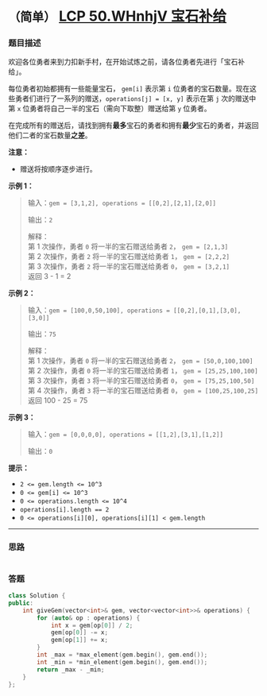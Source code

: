 # `（简单）` [LCP 50.WHnhjV 宝石补给](https://leetcode-cn.com/problems/WHnhjV/)

### 题目描述
<p>欢迎各位勇者来到力扣新手村，在开始试炼之前，请各位勇者先进行「宝石补给」。</p>
<p>每位勇者初始都拥有一些能量宝石， <code>gem[i]</code> 表示第 <code>i</code> 位勇者的宝石数量。现在这些勇者们进行了一系列的赠送，<code>operations[j] = [x, y]</code> 表示在第 <code>j</code> 次的赠送中 第 <code>x</code> 位勇者将自己一半的宝石（需向下取整）赠送给第 <code>y</code> 位勇者。</p>
<p>在完成所有的赠送后，请找到拥有<strong>最多</strong>宝石的勇者和拥有<strong>最少</strong>宝石的勇者，并返回他们二者的宝石数量<strong>之差</strong>。</p>
<p><strong>注意：</strong></p>
<ul>
<li>赠送将按顺序逐步进行。</li>
</ul>
<p><strong>示例 1：</strong></p>
<blockquote>
<p>输入：<code>gem = [3,1,2], operations = [[0,2],[2,1],[2,0]]</code></p>
<p>输出：<code>2</code></p>
<p>解释：<br>
第 1 次操作，勇者 <code>0</code> 将一半的宝石赠送给勇者 <code>2</code>， <code>gem = [2,1,3]</code><br>
第 2 次操作，勇者 <code>2</code> 将一半的宝石赠送给勇者 <code>1</code>， <code>gem = [2,2,2]</code><br>
第 3 次操作，勇者 <code>2</code> 将一半的宝石赠送给勇者 <code>0</code>， <code>gem = [3,2,1]</code><br>
返回 3 - 1 = 2</p>
</blockquote>
<p><strong>示例 2：</strong></p>
<blockquote>
<p>输入：<code>gem = [100,0,50,100], operations = [[0,2],[0,1],[3,0],[3,0]]</code></p>
<p>输出：<code>75</code></p>
<p>解释：<br>
第 1 次操作，勇者 <code>0</code> 将一半的宝石赠送给勇者 <code>2</code>， <code>gem = [50,0,100,100]</code><br>
第 2 次操作，勇者 <code>0</code> 将一半的宝石赠送给勇者 <code>1</code>， <code>gem = [25,25,100,100]</code><br>
第 3 次操作，勇者 <code>3</code> 将一半的宝石赠送给勇者 <code>0</code>， <code>gem = [75,25,100,50]</code><br>
第 4 次操作，勇者 <code>3</code> 将一半的宝石赠送给勇者 <code>0</code>， <code>gem = [100,25,100,25]</code><br>
返回 100 - 25 = 75</p>
</blockquote>
<p><strong>示例 3：</strong></p>
<blockquote>
<p>输入：<code>gem = [0,0,0,0], operations = [[1,2],[3,1],[1,2]]</code></p>
<p>输出：<code>0</code></p>
</blockquote>
<p><strong>提示：</strong></p>
<ul>
<li><code>2 &lt;= gem.length &lt;= 10^3</code></li>
<li><code>0 &lt;= gem[i] &lt;= 10^3</code></li>
<li><code>0 &lt;= operations.length &lt;= 10^4</code></li>
<li><code>operations[i].length == 2</code></li>
<li><code>0 &lt;= operations[i][0], operations[i][1] &lt; gem.length</code></li>
</ul>


---
### 思路
```
```



### 答题
``` C++
class Solution {
public:
    int giveGem(vector<int>& gem, vector<vector<int>>& operations) {
        for (auto& op : operations) {
            int x = gem[op[0]] / 2;
            gem[op[0]] -= x;
            gem[op[1]] += x;
        }
        int _max = *max_element(gem.begin(), gem.end());
        int _min = *min_element(gem.begin(), gem.end());
        return _max - _min;
    }
};
```




